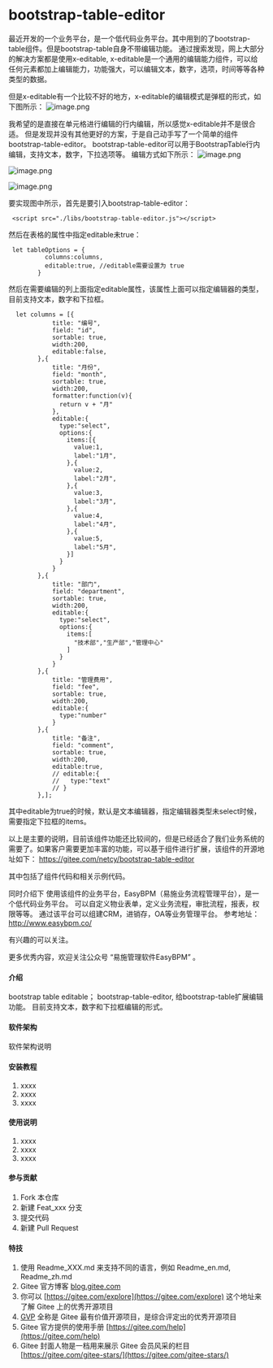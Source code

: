 # bootstrap-table-editor
最近开发的一个业务平台，是一个低代码业务平台。其中用到的了bootstrap-table组件。但是bootstrap-table自身不带编辑功能。
通过搜索发现，网上大部分的解决方案都是使用x-editable, x-editable是一个通用的编辑能力组件，可以给任何元素都加上编辑能力，功能强大，可以编辑文本，数字，选项，时间等等各种类型的数据。

但是x-editable有一个比较不好的地方，x-editable的编辑模式是弹框的形式，如下图所示：
![image.png](https://upload-images.jianshu.io/upload_images/6271001-764cef80584d5f15.png?imageMogr2/auto-orient/strip%7CimageView2/2/w/1240)

我希望的是直接在单元格进行编辑的行内编辑，所以感觉x-editable并不是很合适。  但是发现并没有其他更好的方案，于是自己动手写了一个简单的组件bootstrap-table-editor。
bootstrap-table-editor可以用于BootstrapTable行内编辑，支持文本，数字，下拉选项等。
编辑方式如下所示：
![image.png](https://upload-images.jianshu.io/upload_images/6271001-977478edd0088f6b.png?imageMogr2/auto-orient/strip%7CimageView2/2/w/620)

![image.png](https://upload-images.jianshu.io/upload_images/6271001-660ee7da81376f5b.png?imageMogr2/auto-orient/strip%7CimageView2/2/w/620)

![image.png](https://upload-images.jianshu.io/upload_images/6271001-c53d549f9fef4801.png?imageMogr2/auto-orient/strip%7CimageView2/2/w/620)

要实现图中所示，首先是要引入bootstrap-table-editor： 
```
 <script src="./libs/bootstrap-table-editor.js"></script>
```
然后在表格的属性中指定editable未true：
```
 let tableOptions = {
          columns:columns,
          editable:true, //editable需要设置为 true
        }
```
然后在需要编辑的列上面指定editable属性，该属性上面可以指定编辑器的类型，目前支持文本，数字和下拉框。
```
  let columns = [{
            title: "编号",
            field: "id",
            sortable: true,
            width:200,
            editable:false,
        },{
            title: "月份",
            field: "month",
            sortable: true,
            width:200,
            formatter:function(v){
              return v + "月"
            },
            editable:{
              type:"select",
              options:{
                items:[{
                  value:1,
                  label:"1月",
                },{
                  value:2,
                  label:"2月",
                },{
                  value:3,
                  label:"3月",
                },{
                  value:4,
                  label:"4月",
                },{
                  value:5,
                  label:"5月",
                }]
              }
            }
        },{
            title: "部门",
            field: "department",
            sortable: true,
            width:200,
            editable:{
              type:"select",
              options:{
                items:[
                  "技术部","生产部","管理中心"
                ]
              }
            }
        },{
            title: "管理费用",
            field: "fee",
            sortable: true,
            width:200,
            editable:{
              type:"number"
            }
        },{
            title: "备注",
            field: "comment",
            sortable: true,
            width:200,
            editable:true,
            // editable:{
            //   type:"text"
            // }
        },];
```
其中editable为true的时候，默认是文本编辑器，指定编辑器类型未select时候，需要指定下拉框的items。


以上是主要的说明，目前该组件功能还比较间的，但是已经适合了我们业务系统的需要了。如果客户需要更加丰富的功能，可以基于组件进行扩展，该组件的开源地址如下：
https://gitee.com/netcy/bootstrap-table-editor

其中包括了组件代码和相关示例代码。

同时介绍下 使用该组件的业务平台，EasyBPM（易施业务流程管理平台），是一个低代码业务平台。 可以自定义物业表单，定义业务流程，审批流程，报表，权限等等。 通过该平台可以组建CRM，进销存，OA等业务管理平台。 参考地址：
http://www.easybpm.co/

有兴趣的可以关注。

更多优秀内容，欢迎关注公众号 “易施管理软件EasyBPM” 。












#### 介绍
bootstrap table editable；
bootstrap-table-editor, 给bootstrap-table扩展编辑功能。
目前支持文本，数字和下拉框编辑的形式。

#### 软件架构
软件架构说明


#### 安装教程

1.  xxxx
2.  xxxx
3.  xxxx

#### 使用说明

1.  xxxx
2.  xxxx
3.  xxxx

#### 参与贡献

1.  Fork 本仓库
2.  新建 Feat_xxx 分支
3.  提交代码
4.  新建 Pull Request


#### 特技

1.  使用 Readme\_XXX.md 来支持不同的语言，例如 Readme\_en.md, Readme\_zh.md
2.  Gitee 官方博客 [blog.gitee.com](https://blog.gitee.com)
3.  你可以 [https://gitee.com/explore](https://gitee.com/explore) 这个地址来了解 Gitee 上的优秀开源项目
4.  [GVP](https://gitee.com/gvp) 全称是 Gitee 最有价值开源项目，是综合评定出的优秀开源项目
5.  Gitee 官方提供的使用手册 [https://gitee.com/help](https://gitee.com/help)
6.  Gitee 封面人物是一档用来展示 Gitee 会员风采的栏目 [https://gitee.com/gitee-stars/](https://gitee.com/gitee-stars/)
